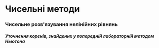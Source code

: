 # Чисельні методи
### Чисельне розв'язування нелінійних рівнянь
##### Уточнення коренів, знайдених у попередній лабораторній методом Ньютона